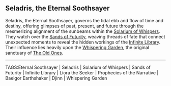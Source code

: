 ## Seladris, the Eternal Soothsayer

Seladris, the Eternal Soothsayer, governs the tidal ebb and flow of time and destiny, offering glimpses of past, present, and future through the mesmerizing alignment of the sunbeams within the [Solarium of Whispers](../Places/Solarium%20of%20Whispers.md). They watch over the [Sands of Futurity](../Places/Sands%20of%20Futurity.md), weaving threads of fate that connect unexpected moments to reveal the hidden workings of the [Infinite Library](../Places/Infinite%20Library.md). Their influence lies heavily upon the [Whispering Garden](../Places/Whispering%20Garden.md), the original sanctuary of [The Old Ones](The%20Old%20Ones.md).

---

TAGS:Eternal Soothsayer | Seladris | Solarium of Whispers | Sands of Futurity | Infinite Library | Liora the Seeker | Prophecies of the Narrative | Baelgor Earthshaker | Djinn | Whispering Garden

